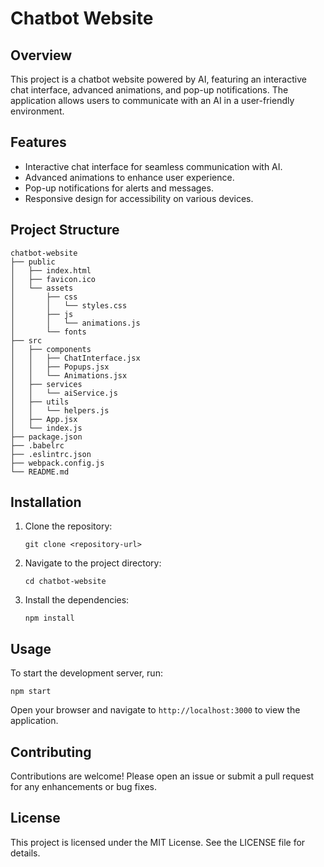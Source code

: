 # Chatbot Website

## Overview
This project is a chatbot website powered by AI, featuring an interactive chat interface, advanced animations, and pop-up notifications. The application allows users to communicate with an AI in a user-friendly environment.

## Features
- Interactive chat interface for seamless communication with AI.
- Advanced animations to enhance user experience.
- Pop-up notifications for alerts and messages.
- Responsive design for accessibility on various devices.

## Project Structure
```
chatbot-website
├── public
│   ├── index.html
│   ├── favicon.ico
│   └── assets
│       ├── css
│       │   └── styles.css
│       ├── js
│       │   └── animations.js
│       └── fonts
├── src
│   ├── components
│   │   ├── ChatInterface.jsx
│   │   ├── Popups.jsx
│   │   └── Animations.jsx
│   ├── services
│   │   └── aiService.js
│   ├── utils
│   │   └── helpers.js
│   ├── App.jsx
│   └── index.js
├── package.json
├── .babelrc
├── .eslintrc.json
├── webpack.config.js
└── README.md
```

## Installation
1. Clone the repository:
   ```
   git clone <repository-url>
   ```
2. Navigate to the project directory:
   ```
   cd chatbot-website
   ```
3. Install the dependencies:
   ```
   npm install
   ```

## Usage
To start the development server, run:
```
npm start
```
Open your browser and navigate to `http://localhost:3000` to view the application.

## Contributing
Contributions are welcome! Please open an issue or submit a pull request for any enhancements or bug fixes.

## License
This project is licensed under the MIT License. See the LICENSE file for details.